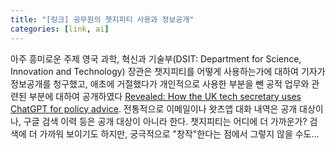 ```yaml
---
title: "[링크] 공무원의 챗지피티 사용과 정보공개"
categories: [link, ai]
---
```

아주 흥미로운 주제 영국 과학, 혁신과 기술부(DSIT: Department for Science, Innovation and Technology) 장관은 챗지피티를 어떻게 사용하는가에 대하여 기자가 정보공개를 청구했고, 애초에 거절했다가 개인적으로 사용한 부분을 뺀 공적 업무와 관련된 부분에 대하여 공개하였다 [Revealed: How the UK tech secretary uses ChatGPT for policy advice](https://www.newscientist.com/article/2472068-revealed-how-the-uk-tech-secretary-uses-chatgpt-for-policy-advice/). 전통적으로 이메일이나 왓츠앱 대화 내역은 공개 대상이나, 구글 검색 이력 등은 공개 대상이 아니라 한다. 챗지피티는 어디에 더 가까운가? 검색에 더 가까워 보이기도 하지만, 궁극적으로 "창작"한다는 점에서 그렇지 않을 수도...